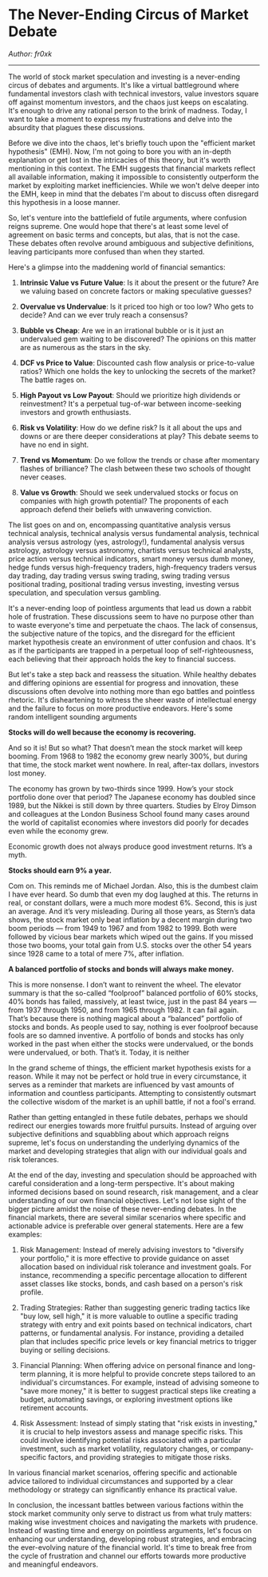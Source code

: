 # The Never-Ending Circus of Market Debate

*Author: fr0xk*

---

The world of stock market speculation and investing is a never-ending circus of debates and arguments. It's like a virtual battleground where fundamental investors clash with technical investors, value investors square off against momentum investors, and the chaos just keeps on escalating. It's enough to drive any rational person to the brink of madness. Today, I want to take a moment to express my frustrations and delve into the absurdity that plagues these discussions.

Before we dive into the chaos, let's briefly touch upon the "efficient market hypothesis" (EMH). Now, I'm not going to bore you with an in-depth explanation or get lost in the intricacies of this theory, but it's worth mentioning in this context. The EMH suggests that financial markets reflect all available information, making it impossible to consistently outperform the market by exploiting market inefficiencies. While we won't delve deeper into the EMH, keep in mind that the debates I'm about to discuss often disregard this hypothesis in a loose manner.

So, let's venture into the battlefield of futile arguments, where confusion reigns supreme. One would hope that there's at least some level of agreement on basic terms and concepts, but alas, that is not the case. These debates often revolve around ambiguous and subjective definitions, leaving participants more confused than when they started.

Here's a glimpse into the maddening world of financial semantics:

1. **Intrinsic Value vs Future Value**: Is it about the present or the future? Are we valuing based on concrete factors or making speculative guesses?

2. **Overvalue vs Undervalue**: Is it priced too high or too low? Who gets to decide? And can we ever truly reach a consensus?

3. **Bubble vs Cheap**: Are we in an irrational bubble or is it just an undervalued gem waiting to be discovered? The opinions on this matter are as numerous as the stars in the sky.

4. **DCF vs Price to Value**: Discounted cash flow analysis or price-to-value ratios? Which one holds the key to unlocking the secrets of the market? The battle rages on.

5. **High Payout vs Low Payout**: Should we prioritize high dividends or reinvestment? It's a perpetual tug-of-war between income-seeking investors and growth enthusiasts.

6. **Risk vs Volatility**: How do we define risk? Is it all about the ups and downs or are there deeper considerations at play? This debate seems to have no end in sight.

7. **Trend vs Momentum**: Do we follow the trends or chase after momentary flashes of brilliance? The clash between these two schools of thought never ceases.

8. **Value vs Growth**: Should we seek undervalued stocks or focus on companies with high growth potential? The proponents of each approach defend their beliefs with unwavering conviction.

The list goes on and on, encompassing quantitative analysis versus technical analysis, technical analysis versus fundamental analysis, technical analysis versus astrology (yes, astrology!), fundamental analysis versus astrology, astrology versus astronomy, chartists versus technical analysts, price action versus technical indicators, smart money versus dumb money, hedge funds versus high-frequency traders, high-frequency traders versus day trading, day trading versus swing trading, swing trading versus positional trading, positional trading versus investing, investing versus speculation, and speculation versus gambling.

It's a never-ending loop of pointless arguments that lead us down a rabbit hole of frustration. These discussions seem to have no purpose other than to waste everyone's time and perpetuate the chaos. The lack of consensus, the subjective nature of the topics, and the disregard for the efficient market hypothesis create an environment of utter confusion and chaos. It's as if the participants are trapped in a perpetual loop of self-righteousness, each believing that their approach holds the key to financial success.

But let's take a step back and reassess the situation. While healthy debates and differing opinions are essential for progress and innovation, these discussions often devolve into nothing more than ego battles and pointless rhetoric. It's disheartening to witness the sheer waste of intellectual energy and the failure to focus on more productive endeavors. Here's some random intelligent sounding arguments

**Stocks will do well because the economy is recovering.**

And so it is! But so what? That doesn’t mean the stock market will keep booming. From 1968 to 1982 the economy grew nearly 300%, but during that time, the stock market went nowhere. In real, after-tax dollars, investors lost money.

The economy has grown by two-thirds since 1999. How’s your stock portfolio done over that period? The Japanese economy has doubled since 1989, but the Nikkei is still down by three quarters. Studies by Elroy Dimson and colleagues at the London Business School found many cases around the world of capitalist economies where investors did poorly for decades even while the economy grew.

Economic growth does not always produce good investment returns. It’s a myth.

**Stocks should earn 9% a year.**

Com on. This reminds me of Michael Jordan. Also, this is the dumbest claim I have ever heard. So dumb that even my dog laughed at this. The returns in real, or constant dollars, were a much more modest 6%. Second, this is just an average. And it’s very misleading. During all those years, as Stern’s data shows, the stock market only beat inflation by a decent margin during two boom periods — from 1949 to 1967 and from 1982 to 1999. Both were followed by vicious bear markets which wiped out the gains. If you missed those two booms, your total gain from U.S. stocks over the other 54 years since 1928 came to a total of mere 7%, after inflation.


**A balanced portfolio of stocks and bonds will always make money.**

This is more nonsense. I don’t want to reinvent the wheel. The elevator summary is that the so-called “foolproof” balanced portfolio of 60% stocks, 40% bonds has failed, massively, at least twice, just in the past 84 years — from 1937 through 1950, and from 1965 through 1982. It can fail again. That’s because there is nothing magical about a “balanced” portfolio of stocks and bonds. As people used to say, nothing is ever foolproof because fools are so damned inventive. A portfolio of bonds and stocks has only worked in the past when either the stocks were undervalued, or the bonds were undervalued, or both. That’s it. Today, it is neither

In the grand scheme of things, the efficient market hypothesis exists for a reason. While it may not be perfect or hold true in every circumstance, it serves as a reminder that markets are influenced by vast amounts of information and countless participants. Attempting to consistently outsmart the collective wisdom of the market is an uphill battle, if not a fool's errand.

Rather than getting entangled in these futile debates, perhaps we should redirect our energies towards more fruitful pursuits. Instead of arguing over subjective definitions and squabbling about which approach reigns supreme, let's focus on understanding the underlying dynamics of the market and developing strategies that align with our individual goals and risk tolerances.

At the end of the day, investing and speculation should be approached with careful consideration and a long-term perspective. It's about making informed decisions based on sound research, risk management, and a clear understanding of our own financial objectives. Let's not lose sight of the bigger picture amidst the noise of these never-ending debates. In the financial markets, there are several similar scenarios where specific and actionable advice is preferable over general statements. Here are a few examples:

1. Risk Management: Instead of merely advising investors to "diversify your portfolio," it is more effective to provide guidance on asset allocation based on individual risk tolerance and investment goals. For instance, recommending a specific percentage allocation to different asset classes like stocks, bonds, and cash based on a person's risk profile.

2. Trading Strategies: Rather than suggesting generic trading tactics like "buy low, sell high," it is more valuable to outline a specific trading strategy with entry and exit points based on technical indicators, chart patterns, or fundamental analysis. For instance, providing a detailed plan that includes specific price levels or key financial metrics to trigger buying or selling decisions.

3. Financial Planning: When offering advice on personal finance and long-term planning, it is more helpful to provide concrete steps tailored to an individual's circumstances. For example, instead of advising someone to "save more money," it is better to suggest practical steps like creating a budget, automating savings, or exploring investment options like retirement accounts.

4. Risk Assessment: Instead of simply stating that "risk exists in investing," it is crucial to help investors assess and manage specific risks. This could involve identifying potential risks associated with a particular investment, such as market volatility, regulatory changes, or company-specific factors, and providing strategies to mitigate those risks.

In various financial market scenarios, offering specific and actionable advice tailored to individual circumstances and supported by a clear methodology or strategy can significantly enhance its practical value.

In conclusion, the incessant battles between various factions within the stock market community only serve to distract us from what truly matters: making wise investment choices and navigating the markets with prudence. Instead of wasting time and energy on pointless arguments, let's focus on enhancing our understanding, developing robust strategies, and embracing the ever-evolving nature of the financial world. It's time to break free from the cycle of frustration and channel our efforts towards more productive and meaningful endeavors.
